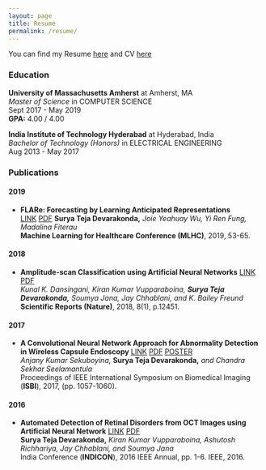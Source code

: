```yaml
---
layout: page
title: Resume
permalink: /resume/
---
```


You can find my Resume [here](docs/resume.pdf) and CV [here](docs/cv.pdf)

### Education
**University of Massachusetts Amherst** at Amherst, MA  
*Master of Science* in COMPUTER SCIENCE  
Sept 2017 - May 2019  
**GPA:** 4.00 / 4.00

**India Institute of Technology Hyderabad** at Hyderabad, India  
*Bachelor of Technology (Honors)* in ELECTRICAL ENGINEERING  
Aug 2013 - May 2017

### Publications
#### 2019
- **FLARe: Forecasting by Learning Anticipated Representations**  
[LINK](https://arxiv.org/abs/1904.08930)
[PDF](http://proceedings.mlr.press/v106/devarakonda19a/devarakonda19a.pdf)
**Surya Teja Devarakonda,** *Joie Yeahuay Wu, Yi Ren Fung, Madalina Fiterau*  
**Machine Learning for Healthcare Conference (MLHC)**, 2019, 53-65.

#### 2018
- **Amplitude-scan Classification using Artificial Neural Networks**
[LINK](https://www.nature.com/articles/s41598-018-31021-4) 
[PDF](https://www.dropbox.com/s/hd5zad3u6u318xz/Scientific%20Reports%2018%3A%20Amplitude-scan%20classification%20using%20artificial%20neural%20networks.pdf?dl=0)  
*Kunal K. Dansingani, Kiran Kumar Vupparaboina,* ***Surya Teja Devarakonda,*** *Soumya Jana, Jay Chhablani, and K. Bailey Freund*  
**Scientific Reports (Nature)**, 2018, 8(1), p.12451. 

#### 2017
- **A Convolutional Neural Network Approach for Abnormality Detection in Wireless Capsule Endoscopy** 
[LINK](https://ieeexplore.ieee.org/document/7950698/}) 
[PDF](https:g/www.dropbox.com/s/hcm0u34kcagzfvs/ISBI2017\g3A%20A%20Convolutional%20Neural%20Network%20Approach%20for%20Abnormality%20Detection%20in%20Wireless%20Capsule%20Endoscopy%20images.pdf?dl=0) 
[POSTER](https://www.dropbox.com/s/ntk0rxf7r5zt1dx/ISBI%2017%3A%20Poster.pdf?dl=0)  
*Anjany Kumar Sekuboyina,* **Surya Teja Devarakonda,** *and Chandra Sekhar Seelamantula*  
Proceedings of IEEE International Symposium on Biomedical Imaging (**ISBI**), 2017, (pp. 1057-1060).  

#### 2016
- **Automated Detection of Retinal Disorders from OCT Images using Artificial Neural Network**
[LINK](https://ieeexplore.ieee.org/abstract/document/7838882/) 
[PDF](https://www.dropbox.com/s/rvrnnrgoj6z29ik/INDICON\%2016\%3A\%20Automated\%20Detection\%20of\%20Retinal\%20Disorders\%20from\%20OCT\%20Images\%20using\%20Artificial\%20Neural\%20Network.pdf?dl=0)  
**Surya Teja Devarakonda,** *Kiran Kumar Vupparaboina, Ashutosh Richhariya, Jay Chhablani, and Soumya Jana*  
India Conference (**INDICON**), 2016 IEEE Annual, pp. 1-6. IEEE, 2016.
